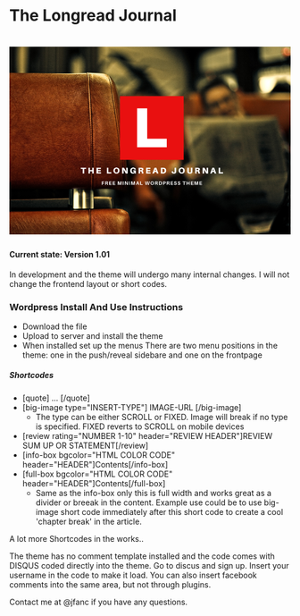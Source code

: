 The Longread Journal
===
![screenshot](screenshot.png)
===

#### Current state: Version 1.01
In development and the theme will undergo many internal changes. I will not change the frontend layout or short codes.

### Wordpress Install And Use Instructions
- Download the file
- Upload to server and install the theme
- When installed set up the menus
  There are two menu positions in the theme: one in the push/reveal sidebare and one on the frontpage

##### Shortcodes
- [quote] ... [/quote]
- [big-image type="INSERT-TYPE"] IMAGE-URL [/big-image]
  - The type can be either SCROLL or FIXED. Image will break if no type is specified. FIXED reverts to SCROLL on mobile devices
- [review rating="NUMBER 1-10" header="REVIEW HEADER"]REVIEW SUM UP OR STATEMENT[/review]
- [info-box bgcolor="HTML COLOR CODE" header="HEADER"]Contents[/info-box]
- [full-box bgcolor="HTML COLOR CODE" header="HEADER"]Contents[/full-box]
  - Same as the info-box only this is full width and works great as a divider or breeak in the content. Example use could be to use big-image short code immediately after this short code to create a cool 'chapter break' in the article.

A lot more Shortcodes in the works..

The theme has no comment template installed and the code comes with DISQUS coded directly into the theme. Go to discus and sign up. Insert your username in the code to make it load. You can also insert facebook comments into the same area, but not through plugins.

Contact me at @jfanc if you have any questions.
